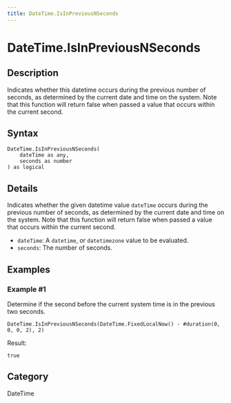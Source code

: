 ```yaml
---
title: DateTime.IsInPreviousNSeconds
---
```


# DateTime.IsInPreviousNSeconds


## Description

Indicates whether this datetime occurs during the previous number of seconds, as determined by the current date and time on the system. Note that this function will return false when passed a value that occurs within the current second.


## Syntax

```powerquery
DateTime.IsInPreviousNSeconds(
    dateTime as any,
    seconds as number
) as logical
```


## Details

Indicates whether the given datetime value <code>dateTime</code> occurs during the previous number of seconds, as determined by the current date and time on the system. Note that this function will return false when passed a value that occurs within the current second.      <ul>      <li><code>dateTime</code>: A <code>datetime</code>, or <code>datetimezone</code> value to be evaluated.</li>      <li><code>seconds</code>: The number of seconds.</li>      </ul>


## Examples

### Example #1 
Determine if the second before the current system time is in the previous two seconds.
```powerquery
DateTime.IsInPreviousNSeconds(DateTime.FixedLocalNow() - #duration(0, 0, 0, 2), 2)
```

Result: 
```powerquery
true
```




## Category
DateTime
